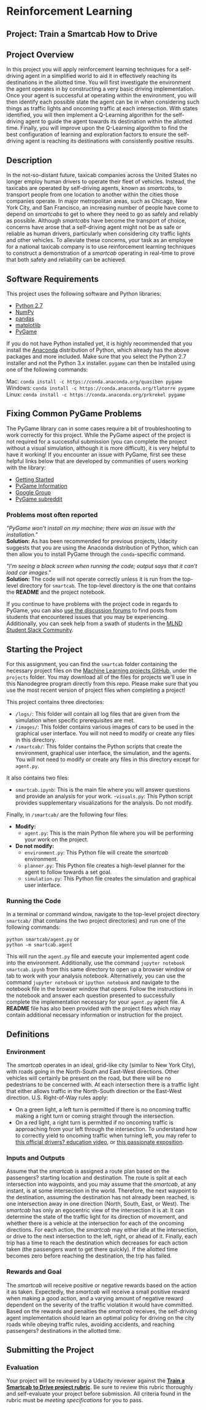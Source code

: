 # Reinforcement Learning
## Project: Train a Smartcab How to Drive

## Project Overview

In this project you will apply reinforcement learning techniques for a self-driving agent in a simplified world to aid it in effectively reaching its destinations in the allotted time. You will first investigate the environment the agent operates in by constructing a very basic driving implementation. Once your agent is successful at operating within the environment, you will then identify each possible state the agent can be in when considering such things as traffic lights and oncoming traffic at each intersection. With states identified, you will then implement a Q-Learning algorithm for the self-driving agent to guide the agent towards its destination within the allotted time. Finally, you will improve upon the Q-Learning algorithm to find the best configuration of learning and exploration factors to ensure the self-driving agent is reaching its destinations with consistently positive results.

## Description
In the not-so-distant future, taxicab companies across the United States no longer employ human drivers to operate their fleet of vehicles. Instead, the taxicabs are operated by self-driving agents, known as *smartcabs*, to transport people from one location to another within the cities those companies operate. In major metropolitan areas, such as Chicago, New York City, and San Francisco, an increasing number of people have come to depend on *smartcabs* to get to where they need to go as safely and reliably as possible. Although *smartcabs* have become the transport of choice, concerns have arose that a self-driving agent might not be as safe or reliable as human drivers, particularly when considering city traffic lights and other vehicles. To alleviate these concerns, your task as an employee for a national taxicab company is to use reinforcement learning techniques to construct a demonstration of a *smartcab* operating in real-time to prove that both safety and reliability can be achieved.

## Software Requirements
This project uses the following software and Python libraries:

- [Python 2.7](https://www.python.org/download/releases/2.7/)
- [NumPy](http://www.numpy.org/)
- [pandas](http://pandas.pydata.org/)
- [matplotlib](http://matplotlib.org/)
- [PyGame](http://pygame.org/)

If you do not have Python installed yet, it is highly recommended that you install the [Anaconda](http://continuum.io/downloads) distribution of Python, which already has the above packages and more included. Make sure that you select the Python 2.7 installer and not the Python 3.x installer. `pygame` can then be installed using one of the following commands:

Mac:  `conda install -c https://conda.anaconda.org/quasiben pygame`  
Windows: `conda install -c https://conda.anaconda.org/tlatorre pygame`  
Linux:  `conda install -c https://conda.anaconda.org/prkrekel pygame`  

## Fixing Common PyGame Problems

The PyGame library can in some cases require a bit of troubleshooting to work correctly for this project. While the PyGame aspect of the project is not required for a successful submission  (you can complete the project without a visual simulation, although it is more difficult), it is very helpful to have it working! If you encounter an issue with PyGame, first see these helpful links below that are developed by communities of users working with the library:
- [Getting Started](https://www.pygame.org/wiki/GettingStarted)
- [PyGame Information](http://www.pygame.org/wiki/info)
- [Google Group](https://groups.google.com/forum/#!forum/pygame-mirror-on-google-groups)
- [PyGame subreddit](https://www.reddit.com/r/pygame/)

### Problems most often reported
_"PyGame won't install on my machine; there was an issue with the installation."_  
**Solution:** As has been recommended for previous projects, Udacity suggests that you are using the Anaconda distribution of Python, which can then allow you to install PyGame through the `conda`-specific command.

_"I'm seeing a black screen when running the code; output says that it can't load car images."_  
**Solution:** The code will not operate correctly unless it is run from the top-level directory for `smartcab`. The top-level directory is the one that contains the **README** and the project notebook.

If you continue to have problems with the project code in regards to PyGame, you can also [use the discussion forums](https://discussions.udacity.com/c/nd009-reinforcement-learning) to find posts from students that encountered issues that you may be experiencing. Additionally, you can seek help from a swath of students in the [MLND Student Slack Community](http://mlnd.slack.com).

## Starting the Project

For this assignment, you can find the `smartcab` folder containing the necessary project files on the [Machine Learning projects GitHub](https://github.com/udacity/machine-learning), under the `projects` folder. You may download all of the files for projects we'll use in this Nanodegree program directly from this repo. Please make sure that you use the most recent version of project files when completing a project!

This project contains three directories:

- `/logs/`: This folder will contain all log files that are given from the simulation when specific prerequisites are met.
- `/images/`: This folder contains various images of cars to be used in the graphical user interface. You will not need to modify or create any files in this directory.
- `/smartcab/`: This folder contains the Python scripts that create the environment, graphical user interface, the simulation, and the agents. You will not need to modify or create any files in this directory except for `agent.py`.

It also contains two files:
- `smartcab.ipynb`: This is the main file where you will answer questions and provide an analysis for your work.
-`visuals.py`: This Python script provides supplementary visualizations for the analysis. Do not modify.

Finally, in `/smartcab/` are the following four files:
- **Modify:**
  - `agent.py`: This is the main Python file where you will be performing your work on the project.
- **Do not modify:**
  - `environment.py`: This Python file will create the *smartcab* environment.
  - `planner.py`: This Python file creates a high-level planner for the agent to follow towards a set goal.
  - `simulation.py`: This Python file creates the simulation and graphical user interface. 

### Running the Code
In a terminal or command window, navigate to the top-level project directory `smartcab/` (that contains the two project directories) and run one of the following commands:

`python smartcab/agent.py` or  
`python -m smartcab.agent`

This will run the `agent.py` file and execute your implemented agent code into the environment. Additionally, use the command `jupyter notebook smartcab.ipynb` from this same directory to open up a browser window or tab to work with your analysis notebook. Alternatively, you can use the command `jupyter notebook` or `ipython notebook` and navigate to the notebook file in the browser window that opens. Follow the instructions in the notebook and answer each question presented to successfully complete the implementation necessary for your `agent.py` agent file. A **README** file has also been provided with the project files which may contain additional necessary information or instruction for the project.

## Definitions

### Environment
The *smartcab* operates in an ideal, grid-like city (similar to New York City), with roads going in the North-South and East-West directions. Other vehicles will certainly be present on the road, but there will be no pedestrians to be concerned with. At each intersection there is a traffic light that either allows traffic in the North-South direction or the East-West direction. U.S. Right-of-Way rules apply: 
- On a green light, a left turn is permitted if there is no oncoming traffic making a right turn or coming straight through the intersection.
- On a red light, a right turn is permitted if no oncoming traffic is approaching from your left through the intersection.
To understand how to correctly yield to oncoming traffic when turning left, you may refer to [this official drivers? education video](https://www.youtube.com/watch?v=TW0Eq2Q-9Ac), or [this passionate exposition](https://www.youtube.com/watch?v=0EdkxI6NeuA).

### Inputs and Outputs
Assume that the *smartcab* is assigned a route plan based on the passengers? starting location and destination. The route is split at each intersection into waypoints, and you may assume that the *smartcab*, at any instant, is at some intersection in the world. Therefore, the next waypoint to the destination, assuming the destination has not already been reached, is one intersection away in one direction (North, South, East, or West). The *smartcab* has only an egocentric view of the intersection it is at: It can determine the state of the traffic light for its direction of movement, and whether there is a vehicle at the intersection for each of the oncoming directions. For each action, the *smartcab* may either idle at the intersection, or drive to the next intersection to the left, right, or ahead of it. Finally, each trip has a time to reach the destination which decreases for each action taken (the passengers want to get there quickly).  If the allotted time becomes zero before reaching the destination, the trip has failed.

### Rewards and Goal
The *smartcab* will receive positive or negative rewards based on the action it as taken. Expectedly, the *smartcab* will receive a small positive reward when making a good action, and a varying amount of negative reward dependent on the severity of the traffic violation it would have committed. Based on the rewards and penalties the *smartcab* receives, the self-driving agent implementation should learn an optimal policy for driving on the city roads while obeying traffic rules, avoiding accidents, and reaching passengers? destinations in the allotted time.

## Submitting the Project

### Evaluation
Your project will be reviewed by a Udacity reviewer against the **<a href="https://review.udacity.com/#!/rubrics/106/view" target="_blank">Train a Smartcab to Drive project rubric</a>**. Be sure to review this rubric thoroughly and self-evaluate your project before submission. All criteria found in the rubric must be *meeting specifications* for you to pass.
